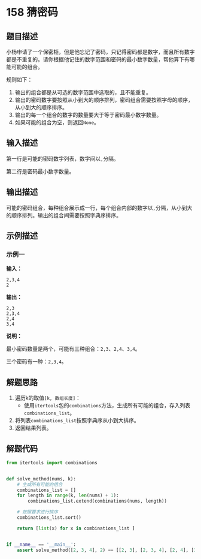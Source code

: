 # 158 猜密码

## 题目描述

小杨申请了一个保密柜，但是他忘记了密码，只记得密码都是数字，而且所有数字都是不重复的。请你根据他记住的数字范围和密码的最小数字数量，帮他算下有哪能可能的组合。

规则如下：
1. 输出的组合都是从可选的数字范围中选取的，且不能重复。 
2. 输出的密码数字要按照从小到大的顺序排列，密码组合需要按照字母的顺序，从小到大的顺序排序。 
3. 输出的每一个组合的数字的数量要大于等于密码最小数字数量。 
4. 如果可能的组合为空，则返回`None`。

## 输入描述

第一行是可能的密码数字列表，数字间以`,`分隔。

第二行是密码最小数字数量。 

## 输出描述

可能的密码组合，每种组合展示成一行，每个组合内部的数字以`,`分隔，从小到大的顺序排列。输出的组合间需要按照字典序排序。

## 示例描述

### 示例一

**输入：**

```text
2,3,4
2
```

**输出：**

```text
2,3
2,3,4
2,4
3,4
```

**说明：**

最小密码数量是两个，可能有三种组合：`2,3`、`2,4`、`3,4`。

三个密码有一种：`2,3,4`。

## 解题思路

1. 遍历k的取值`[k, 数组长度]`：
    - 使用`itertools`包的`combinations`方法，生成所有可能的组合，存入列表`combinations_list`。
2. 将列表`combinations_list`按照字典序从小到大排序。
3. 返回结果列表。

## 解题代码

```python
from itertools import combinations


def solve_method(nums, k):
    # 生成所有可能的组合
    combinations_list = []
    for length in range(k, len(nums) + 1):
        combinations_list.extend(combinations(nums, length))

    # 按照要求进行排序
    combinations_list.sort()

    return [list(x) for x in combinations_list ]


if __name__ == '__main__':
    assert solve_method([2, 3, 4], 2) == [[2, 3], [2, 3, 4], [2, 4], [3, 4]]
```


